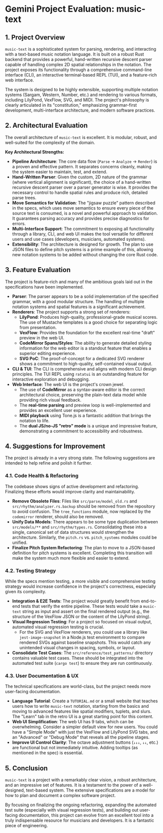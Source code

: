 # Gemini Project Evaluation: music-text

## 1. Project Overview

`music-text` is a sophisticated system for parsing, rendering, and interacting with a text-based music notation language. It is built on a robust Rust backend that provides a powerful, hand-written recursive descent parser capable of handling complex 2D spatial relationships in the notation. The project exposes its functionality through a comprehensive command-line interface (CLI), an interactive terminal-based REPL (TUI), and a feature-rich web interface.

The system is designed to be highly extensible, supporting multiple notation systems (Sargam, Western, Number, etc.) and rendering to various formats, including LilyPond, VexFlow, SVG, and MIDI. The project's philosophy is clearly articulated in its "constitution," emphasizing grammar-first development, multi-interface architecture, and modern software practices.

## 2. Architectural Evaluation

The overall architecture of `music-text` is excellent. It is modular, robust, and well-suited for the complexity of the domain.

**Key Architectural Strengths:**

*   **Pipeline Architecture**: The core data flow (`Parse` -> `Analyze` -> `Render`) is a proven and effective pattern. It separates concerns cleanly, making the system easier to maintain, test, and extend.
*   **Hand-Written Parser**: Given the custom, 2D nature of the grammar (where vertical alignment is significant), the choice of a hand-written recursive descent parser over a parser generator is wise. It provides the necessary control to handle spatial rules and produce rich, detailed parse trees.
*   **Move Semantics for Validation**: The "jigsaw puzzle" pattern described in the specs, which uses move semantics to ensure every piece of the source text is consumed, is a novel and powerful approach to validation. It guarantees parsing accuracy and provides precise diagnostics for errors.
*   **Multi-Interface Support**: The commitment to exposing all functionality through a library, CLI, and web UI makes the tool versatile for different users and use cases (developers, musicians, automated systems).
*   **Extensibility**: The architecture is designed for growth. The plan to use JSON files to define pitch systems is a prime example of this, allowing new notation systems to be added without changing the core Rust code.

## 3. Feature Evaluation

The project is feature-rich and many of the ambitious goals laid out in the specifications have been implemented.

*   **Parser**: The parser appears to be a solid implementation of the specified grammar, with a good modular structure. The handling of multiple notation systems and spatial features is a significant achievement.
*   **Renderers**: The project supports a strong set of renderers:
    *   **LilyPond**: Produces high-quality, professional-grade musical scores. The use of Mustache templates is a good choice for separating logic from presentation.
    *   **VexFlow**: Provides the foundation for the excellent real-time "draft" preview in the web UI.
    *   **CodeMirror Spans/Styles**: The ability to generate detailed styling information for the web editor is a standout feature that enables a superior editing experience.
    *   **SVG PoC**: The proof-of-concept for a dedicated SVG renderer shows a commitment to high-quality, self-contained visual output.
*   **CLI & TUI**: The CLI is comprehensive and aligns with modern CLI design principles. The TUI REPL using `ratatui` is an outstanding feature for interactive exploration and debugging.
*   **Web Interface**: The web UI is the project's crown jewel.
    *   The use of **CodeMirror** as a syntax-aware editor is the correct architectural choice, preserving the plain-text data model while providing rich visual feedback.
    *   The **real-time parsing** and preview loop is well-implemented and provides an excellent user experience.
    *   **MIDI playback** using Tone.js is a fantastic addition that brings the notation to life.
    *   The **dual JS/no-JS "retro" mode** is a unique and impressive feature, demonstrating a commitment to accessibility and robustness.

## 4. Suggestions for Improvement

The project is already in a very strong state. The following suggestions are intended to help refine and polish it further.

### 4.1. Code Health & Refactoring

The codebase shows signs of active development and refactoring. Finalizing these efforts would improve clarity and maintainability.

*   **Remove Obsolete Files**: Files like `src/parse/model_old.rs` and `src/rhythm/analyzer.rs.backup` should be removed from the repository to avoid confusion. The `tree_functions` module, now replaced by the `codemirror` renderer, should also be removed.
*   **Unify Data Models**: There appears to be some type duplication between `src/models/**` and `src/rhythm/types.rs`. Consolidating these into a single, canonical set of data structures would strengthen the architecture. Similarly, the `pitch.rs` vs. `pitch_systems` modules could be unified.
*   **Finalize Pitch System Refactoring**: The plan to move to a JSON-based definition for pitch systems is excellent. Completing this transition will make the system much more flexible and easier to extend.

### 4.2. Testing Strategy

While the specs mention testing, a more visible and comprehensive testing strategy would increase confidence in the project's correctness, especially given its complexity.

*   **Integration & E2E Tests**: The project would greatly benefit from end-to-end tests that verify the entire pipeline. These tests would take a `music-text` string as input and assert on the final rendered output (e.g., the structure of the VexFlow JSON or the content of the LilyPond string).
*   **Visual Regression Testing**: For a project so focused on visual output, automated visual regression testing is crucial.
    *   For the SVG and VexFlow renderers, you could use a library like `jest-image-snapshot` in a Node.js test environment to compare rendered SVGs against baseline snapshots. This would catch any unintended visual changes in spacing, symbols, or layout.
*   **Consolidate Test Cases**: The `src/reference/test_patterns/` directory contains valuable test cases. These should be integrated into the automated test suite (`cargo test`) to ensure they are run continuously.

### 4.3. User Documentation & UX

The technical specifications are world-class, but the project needs more user-facing documentation.

*   **Language Tutorial**: Create a `TUTORIAL.md` or a small website that teaches users how to write `music-text` notation, starting from the basics and moving to advanced features like spatial modifiers, tuplets, and slurs. The "Learn" tab in the retro UI is a great starting point for this content.
*   **Web UI Simplification**: The web UI has 9 tabs, which can be overwhelming. Consider a simpler default view for new users. You could have a "Simple Mode" with just the VexFlow and LilyPond SVG tabs, and an "Advanced" or "Debug Mode" that reveals all the pipeline stages.
*   **Improve UI Control Clarity**: The octave adjustment buttons (`↓↓↓`, `↓↓`, etc.) are functional but not immediately intuitive. Adding tooltips (as mentioned in the spec) is essential.

## 5. Conclusion

`music-text` is a project with a remarkably clear vision, a robust architecture, and an impressive set of features. It is a testament to the power of a well-designed, text-based system. The extensive specifications are a model for how to plan and document a complex software project.

By focusing on finalizing the ongoing refactoring, expanding the automated test suite (especially with visual regression tests), and building out user-facing documentation, this project can evolve from an excellent tool into a truly indispensable resource for musicians and developers. It is a fantastic piece of engineering.